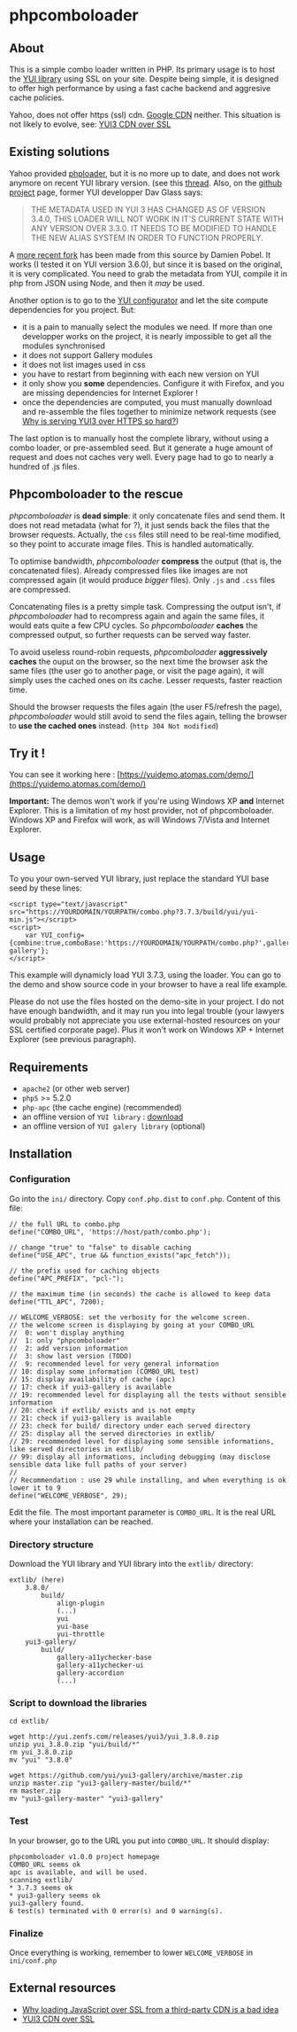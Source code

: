 phpcomboloader
==============

About
-----

This is a simple combo loader written in PHP. Its primary usage is to host the [YUI library](http://yuilibrary.com/) using SSL on your site. Despite being simple, it is designed to offer high performance by using a fast cache backend and aggresive cache policies.

Yahoo, does not offer https (ssl) cdn. [Google CDN](https://developers.google.com/speed/libraries/devguide) neither. This situation is not likely to evolve, see: [YUI3 CDN over SSL](http://yuilibrary.com/forum/viewtopic.php?f=18&t=10450)



Existing solutions
------------------

Yahoo provided [phploader](http://developer.yahoo.com/yui/phploader/), but it is no more up to date, and does not work anymore on recent YUI library version. (see this [thread](http://yuilibrary.com/forum/viewtopic.php?f=96&t=9488). Also, on the [github project](https://github.com/yui/phploader) page, former YUI developper Dav Glass says:

>THE METADATA USED IN YUI 3 HAS CHANGED AS OF VERSION 3.4.0, THIS LOADER WILL NOT WORK IN IT'S CURRENT STATE WITH ANY VERSION OVER 3.3.0. IT NEEDS TO BE MODIFIED TO HANDLE THE NEW ALIAS SYSTEM IN ORDER TO FUNCTION PROPERLY.

A [more recent fork](https://github.com/dpobel/phploader) has been made from this source by Damien Pobel. It works (I tested it on YUI version 3.6.0), but since it is based on the original, it is very complicated. You need to grab the metadata from YUI, compile it in php from JSON using Node, and then it *may* be used.

Another option is to go to the [YUI configurator](http://yuilibrary.com/yui/configurator/) and let the site compute dependencies for you project. But:

* it is a pain to manually select the modules we need. If more than one developper works on the project, it is nearly impossible to get all the modules synchronised
* it does not support Gallery modules
* it does not list images used in css
* you have to restart from beginning with each new version on YUI
* it only show you **some** dependencies. Configure it with Firefox, and you are missing dependencies for Internet Explorer !
* once the dependencies are computed, you must manually download and re-assemble the files together to minimize network requests (see [Why is serving YUI3 over HTTPS so hard?](http://blog.andrewbruce.net/why-is-serving-yui3-over-https-so-hard))

The last option is to manually host the complete library, without using a combo loader, or pre-assembled seed. But it generate a huge amount of request and does not caches very well. Every page had to go to nearly a hundred of .js files.



Phpcomboloader to the rescue
----------------------------
_phpcomboloader_ is **dead simple**: it only concatenate files and send them. It does not read metadata (what for ?), it just sends back the files that the browser requests. Actually, the `css` files still need to be real-time modified, so they point to accurate image files. This is handled automatically.

To optimise bandwidth, _phpcomboloader_ **compress** the output (that is, the concatenated files). Already compressed files like images are not compressed again (it would produce *bigger* files). Only `.js` and `.css` files are compressed.

Concatenating files is a pretty simple task. Compressing the output isn't, if _phpcomboloader_ had to recompress again and again the same files, it would eats quite a few CPU cycles. So _phpcomboloader_ **caches** the compressed output, so further requests can be served way faster.

To avoid useless round-robin requests, _phpcomboloader_ **aggressively caches** the ouput on the browser, so the next time the browser ask the same files (the user go to another page, or visit the page again), it will simply uses the cached ones on its cache. Lesser requests, faster reaction time.

Should the browser requests the files again (the user F5/refresh the page), _phpcomboloader_ would still avoid to send the files again, telling the browser to **use the cached ones** instead. (`http 304 Not modified`)



Try it !
--------
You can see it working here : [https://yuidemo.atomas.com/demo/](https://yuidemo.atomas.com/demo/)

**Important:** The demos won't work if you're using Windows XP **and** Internet Explorer. This is a limitation of my host provider, not of phpcomboloader. Windows XP and Firefox will work, as will Windows 7/Vista and Internet Explorer.



Usage
-----
To you your own-served YUI library, just replace the standard YUI base seed by these lines:

    <script type="text/javascript" src="https://YOURDOMAIN/YOURPATH/combo.php?3.7.3/build/yui/yui-min.js"></script>
    <script>
        var YUI_config={combine:true,comboBase:'https://YOURDOMAIN/YOURPATH/combo.php?',gallery:'yui3-gallery'};
    </script>

This example will dynamicly load YUI 3.7.3, using the loader. You can go to the demo and show source code in your browser to have a real life example.

Please do not use the files hosted on the demo-site in your project. I do not have enough bandwidth, and it may run you into legal trouble (your lawyers would probably not appreciate you use external-hosted resources on your SSL certified corporate page). Plus it won't work on Windows XP + Internet Explorer (see previous paragraph).



Requirements
------------
* `apache2` (or other web server)
* `php5` >= 5.2.0
* `php-apc` (the cache engine) (recommended)
* an offline version of `YUI library` : [download](http://yuilibrary.com/download/yui3/)
* an offline version of `YUI galery library` (optional)



Installation
------------

### Configuration
Go into the `ini/` directory. Copy `conf.php.dist` to `conf.php`.
Content of this file:

    // the full URL to combo.php
    define("COMBO_URL", 'https://host/path/combo.php');

    // change "true" to "false" to disable caching
    define("USE_APC", true && function_exists("apc_fetch"));

    // the prefix used for caching objects
    define("APC_PREFIX", "pcl-");

    // the maximum time (in seconds) the cache is allowed to keep data
    define("TTL_APC", 7200);

    // WELCOME_VERBOSE: set the verbosity for the welcome screen.
    // the welcome screen is displaying by going at your COMBO_URL
    //  0: won't display anything
    //  1: only "phpcomboloader"
    //  2: add version information
    //  3: show last version (TODO)
    //  9: recommended level for very general information
    // 10: display some information (COMBO_URL test)
    // 15: display availability of cache (apc)
    // 17: check if yui3-gallery is available
    // 19: recommended level for displaying all the tests without sensible information
    // 20: check if extlib/ exists and is not empty
    // 21: check if yui3-gallery is available
    // 23: check for build/ directory under each served directory
    // 25: display all the served directories in extlib/
    // 29: recommended level for displaying some sensible informations, like served directories in extlib/
    // 99: display all informations, including debugging (may disclose sensible data like full paths of your server)
    //
    // Recommendation : use 29 while installing, and when everything is ok lower it to 9
    define("WELCOME_VERBOSE", 29);

Edit the file. The most important parameter is `COMBO_URL`. It is the real URL where your installation can be reached.


### Directory structure
Download the YUI library and YUI library into the `extlib/` directory:

    extlib/ (here)
        3.8.0/
            build/
                align-plugin
                (...)
                yui
                yui-base
                yui-throttle
        yui3-gallery/
            build/
                gallery-a11ychecker-base
                gallery-a11ychecker-ui
                gallery-accordion
                (...)


### Script to download the libraries
    cd extlib/

    wget http://yui.zenfs.com/releases/yui3/yui_3.8.0.zip
    unzip yui_3.8.0.zip "yui/build/*"
    rm yui_3.8.0.zip
    mv "yui" "3.8.0"

    wget https://github.com/yui/yui3-gallery/archive/master.zip
    unzip master.zip "yui3-gallery-master/build/*"
    rm master.zip
    mv "yui3-gallery-master" "yui3-gallery"


### Test
In your browser, go to the URL you put into `COMBO_URL`. It should display:

    phpcomboloader v1.0.0 project homepage
    COMBO_URL seems ok
    apc is available, and will be used.
    scanning extlib/
    * 3.7.3 seems ok
    * yui3-gallery seems ok
    yui3-gallery found.
    6 test(s) terminated with 0 error(s) and 0 warning(s).



### Finalize
Once everything is working, remember to lower `WELCOME_VERBOSE` in `ini/conf.php`



External resources
------------------
* [Why loading JavaScript over SSL from a third-party CDN is a bad idea](http://www.wonko.com/post/javascript-ssl-cdn)
* [YUI3 CDN over SSL](http://yuilibrary.com/forum/viewtopic.php?f=18&t=10450)
